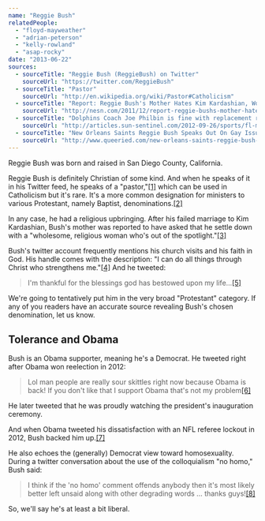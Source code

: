 ```yaml
---
name: "Reggie Bush"
relatedPeople:
  - "floyd-mayweather"
  - "adrian-peterson"
  - "kelly-rowland"
  - "asap-rocky"
date: "2013-06-22"
sources:
  - sourceTitle: "Reggie Bush (ReggieBush) on Twitter"
    sourceUrl: "https://twitter.com/ReggieBush"
  - sourceTitle: "Pastor"
    sourceUrl: "http://en.wikipedia.org/wiki/Pastor#Catholicism"
  - sourceTitle: "Report: Reggie Bush's Mother Hates Kim Kardashian, Wouldn't Want Son to Get Back Together With Her"
    sourceUrl: "http://nesn.com/2011/12/report-reggie-bushs-mother-hates-kim-kardashian-wouldnt-want-son-to-get-back-together-with-her/"
  - sourceTitle: "Dolphins Coach Joe Philbin is fine with replacement refs but he doesn't want players to talk about them"
    sourceUrl: "http://articles.sun-sentinel.com/2012-09-26/sports/fl-miami-dolphins-notes-0927-20120926_1_replacement-refs-nfl-refs-joe-philbin"
  - sourceTitle: "New Orleans Saints Reggie Bush Speaks Out On Gay Issues"
    sourceUrl: "http://www.queeried.com/new-orleans-saints-reggie-bush-speaks-out-on-gay-issues/"
---
```


Reggie Bush was born and raised in San Diego County, California.

Reggie Bush is definitely Christian of some kind. And when he speaks of it in his Twitter feed, he speaks of a "pastor,"<a class="source-citation" href="#https://twitter.com/ReggieBush" title="Reggie Bush (ReggieBush) on Twitter">[1]</a> which can be used in Catholicism but it's rare. It's a more common designation for ministers to various Protestant, namely Baptist, denominations.<a class="source-citation" href="#http://en.wikipedia.org/wiki/Pastor#Catholicism" title="Pastor">[2]</a>

In any case, he had a religious upbringing. After his failed marriage to Kim Kardashian, Bush's mother was reported to have asked that he settle down with a "wholesome, religious woman who's out of the spotlight."<a class="source-citation" href="#http://nesn.com/2011/12/report-reggie-bushs-mother-hates-kim-kardashian-wouldnt-want-son-to-get-back-together-with-her/" title="Report: Reggie Bush&apos;s Mother Hates Kim Kardashian, Wouldn&apos;t Want Son to Get Back Together With Her">[3]</a>

Bush's twitter account frequently mentions his church visits and his faith in God. His handle comes with the description: "I can do all things through Christ who strengthens me."<a class="source-citation" href="#https://twitter.com/ReggieBush" title="Reggie Bush (ReggieBush) on Twitter">[4]</a> And he tweeted:

>I'm thankful for the blessings god has bestowed upon my life…<a class="source-citation" href="#https://twitter.com/ReggieBush" title="Reggie Bush (ReggieBush) on Twitter">[5]</a>

We're going to tentatively put him in the very broad "Protestant" category. If any of you readers have an accurate source revealing Bush's chosen denomination, let us know.


## Tolerance and Obama

Bush is an Obama supporter, meaning he's a Democrat. He tweeted right after Obama won reelection in 2012:

>Lol man people are really sour skittles right now because Obama is back! If you don't like that I support Obama that's not my problem<a class="source-citation" href="#https://twitter.com/ReggieBush" title="Reggie Bush (ReggieBush) on Twitter">[6]</a>

He later tweeted that he was proudly watching the president's inauguration ceremony.

And when Obama tweeted his dissatisfaction with an NFL referee lockout in 2012, Bush backed him up.<a class="source-citation" href="#http://articles.sun-sentinel.com/2012-09-26/sports/fl-miami-dolphins-notes-0927-20120926_1_replacement-refs-nfl-refs-joe-philbin" title="Dolphins Coach Joe Philbin is fine with replacement refs but he doesn&apos;t want players to talk about them">[7]</a>

He also echoes the (generally) Democrat view toward homosexuality. During a twitter conversation about the use of the colloquialism "no homo," Bush said:

>I think if the 'no homo' comment offends anybody then it's most likely better left unsaid along with other degrading words … thanks guys!<a class="source-citation" href="#http://www.queeried.com/new-orleans-saints-reggie-bush-speaks-out-on-gay-issues/" title="New Orleans Saints Reggie Bush Speaks Out On Gay Issues">[8]</a>

So, we'll say he's at least a bit liberal.